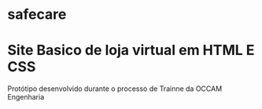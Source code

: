 # safecare
# Site Basico de loja virtual em HTML E CSS
Protótipo desenvolvido durante o processo de Trainne da OCCAM Engenharia
